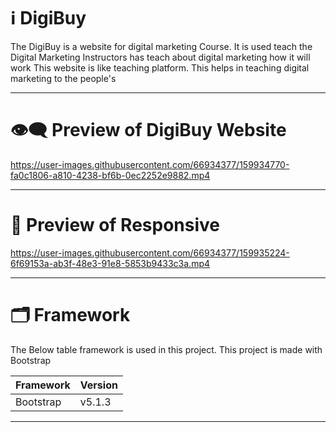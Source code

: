 # ℹ️ DigiBuy

The DigiBuy is a website for digital marketing Course. It is used teach the Digital Marketing Instructors has teach about digital marketing how it will work
This website is like teaching platform. This helps in teaching digital marketing to the people's

---

# 👁️‍🗨️ Preview of DigiBuy Website

https://user-images.githubusercontent.com/66934377/159934770-fa0c1806-a810-4238-bf6b-0ec2252e9882.mp4

---

# 📱 Preview of Responsive 

https://user-images.githubusercontent.com/66934377/159935224-6f69153a-ab3f-48e3-91e8-5853b9433c3a.mp4

---

# 🗂️ Framework 

The Below table framework is used in this project. This project is made with Bootstrap

| Framework  | Version |
| ------------- | ------------- |
|  Bootstrap  |  v5.1.3  |

---



